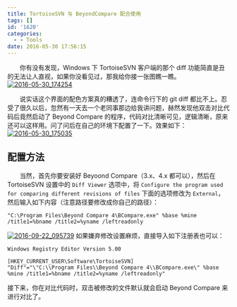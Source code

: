 ```yaml
---
title: TortoiseSVN 与 BeyondCompare 配合使用
tags: []
id: '1620'
categories:
  - - Tools
date: 2016-05-30 17:56:15
---
```


  你有没有发现，Windows 下 TortoiseSVN 客户端的那个 diff 功能简直是丑的无法让人直视，如果你没看见过，那我给你接一张图瞧一瞧。 [![2016-05-30_174254](http://www.mycode.net.cn/wp-content/uploads/2016/05/2016-05-30_174254.png)](http://www.mycode.net.cn/wp-content/uploads/2016/05/2016-05-30_174254.png)
<!-- more -->
  说实话这个界面的配色方案真的糟透了，连命令行下的 git diff 都比不上。忍受了很久以后，忽然有一天去一个老同事那边给我讲问题，赫然发现他双击对比代码后竟然启动了 Beyond Compare 的程序，代码对比清晰可见，逻辑清晰，原来还可以这样用。问了问后在自己的环境下配置了一下。效果如下： [![2016-05-30_175035](http://www.mycode.net.cn/wp-content/uploads/2016/05/2016-05-30_175035.png)](http://www.mycode.net.cn/wp-content/uploads/2016/05/2016-05-30_175035.png)

## 配置方法

  当然，首先你要安装好 Beyoond Compare（3.x、4.x 都可以），然后在 TortoiseSVN 设置中的 `Diff Viewer` 选项中，将 `Configure the program used for comparing different revisions of files` 下面的选项修改为 `External`，然后输入如下内容（注意路径要修改成你自己的路径）：

```
"C:\Program Files\Beyond Compare 4\BCompare.exe" %base %mine /title1=%bname /title2=%yname /leftreadonly
```

[![2016-09-22_095739](http://www.mycode.net.cn/wp-content/uploads/2016/05/2016-09-22_095739.png)](http://www.mycode.net.cn/wp-content/uploads/2016/05/2016-09-22_095739.png) 如果嫌弃修改设置麻烦，直接导入如下注册表也可以：

```
Windows Registry Editor Version 5.00

[HKEY_CURRENT_USER\Software\TortoiseSVN]
"Diff"="\"C:\\Program Files\\Beyond Compare 4\\BCompare.exe\" %base %mine /title1=%bname /title2=%yname /leftreadonly"
```

接下来，你在对比代码时，双击被修改的文件默认就会启动 Beyond Compare 来进行对比了。